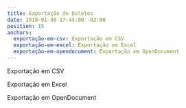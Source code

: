 ```yaml
---
title: Exportação de boletos
date: 2018-01-30 17:44:00 -02:00
position: 15
anchors:
  exportação-em-csv: Exportação em CSV
  exportação-em-excel: Exportação em Excel
  exportação-em-opendocument: Exportação em OpenDocument
---
```


Exportação em CSV

Exportação em Excel

Exportação em OpenDocument